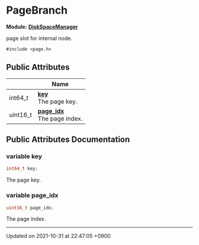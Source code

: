 

# PageBranch

**Module:** **[DiskSpaceManager](/Modules/DiskSpaceManager)**



page slot for internal node. 


`#include <page.h>`

## Public Attributes

|                | Name           |
| -------------- | -------------- |
| int64_t | **[key](/Classes/PageBranch#variable-key)** <br>The page key.  |
| uint16_t | **[page_idx](/Classes/PageBranch#variable-page_idx)** <br>The page index.  |

## Public Attributes Documentation

### variable key

```cpp
int64_t key;
```

The page key. 

### variable page_idx

```cpp
uint16_t page_idx;
```

The page index. 

-------------------------------

Updated on 2021-10-31 at 22:47:05 +0900